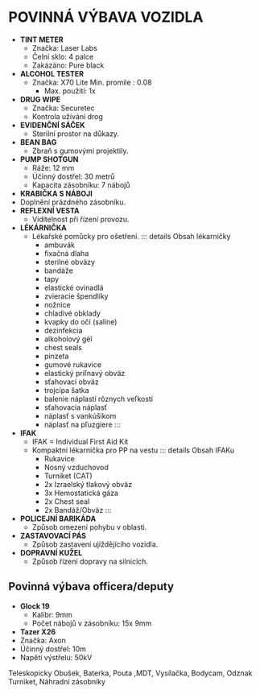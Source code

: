 ﻿# POVINNÁ VÝBAVA VOZIDLA

- **TINT METER**
  - Značka: Laser Labs
  - Čelní sklo: 4 palce
  - Zakázáno: Pure black  
- **ALCOHOL TESTER**
  - Značka: X70 Lite Min. promile : 0.08
    - Max. použití: 1x  
- **DRUG WIPE**
  - Značka: Securetec
  - Kontrola užívání drog
- **EVIDENČNÍ SÁČEK**
  - Sterilní prostor na důkazy.  
- **BEAN BAG**
  - Zbraň s gumovými projektily.  
- **PUMP SHOTGUN**
  - Ráže: 12 mm
  - Účinný dostřel: 30 metrů
  - Kapacita zásobníku: 7 nábojů  
- **KRABIČKA S NÁBOJI**
- Doplnění prázdného zásobníku.
- **REFLEXNÍ VESTA**
  - Viditelnost při řízení provozu.
- **LÉKÁRNIČKA**
  - Lékařské pomůcky pro ošetření.
  ::: details Obsah lékarničky
    - ambuvák
    - fixačná dlaha
    - sterilné obväzy
    - bandáže
    - tapy
    - elastické ovínadlá
    - zvieracie špendlíky
    - nožnice
    - chladivé obklady
    - kvapky do očí (saline)
    - dezinfekcia
    - alkoholový gél
    - chest seals
    - pinzeta
    - gumové rukavice
    - elastický priľnavý obväz
    - sťahovací obväz
    - trojcípa šatka
    - balenie náplastí rôznych veľkostí
    - sťahovacia náplasť
    - náplasť s vankúšikom
    - náplasť na pľuzgiere
  :::
- **IFAK**
  - IFAK = Individual First Aid Kit
  - Kompaktní lékarnička pro PP na vestu
  ::: details Obsah IFAKu
    - Rukavice
    - Nosný vzduchovod
    - Turniket (CAT)
    - 2x Izraelský tlakový obväz
    - 3x Hemostatická gáza
    - 2x Chest seal
    - 2x Bandáž/Obväz
  :::
- **POLICEJNÍ BARIKÁDA**
  - Způsob omezení pohybu v oblasti.  
- **ZASTAVOVACÍ PÁS**
  - Způsob zastavení ujíždějícího vozidla.
- **DOPRAVNÍ KUŽEL**
  - Způsob řízení dopravy na silnicích.

## Povinná výbava officera/deputy

- **Glock 19**
  - Kalibr: 9mm
  - Počet nábojů v zásobníku: 15x 9mm
- **Tazer X26**
- Značka: Axon
- Účinný dostřel: 10m
- Napětí výstřelu: 50kV

Teleskopicky Obušek, Baterka, Pouta ,MDT, Vysílačka, Bodycam, Odznak Turniket, Náhradní zásobníky
